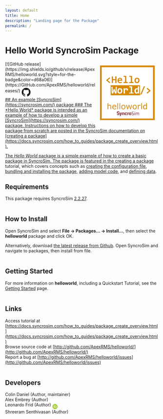 ```yaml
---
layout: default
title: Home
description: "Landing page for the Package"
permalink: /
---
```


# **Hello World** SyncroSim Package
<img align="right" style="padding: 13px" width="180" src="assets/images/logo/helloworld-sticker.png">
[![GitHub release](https://img.shields.io/github/v/release/ApexRMS/helloworld.svg?style=for-the-badge&color=d68a06)](https://GitHub.com/ApexRMS/helloworld/releases/)    <a href="https://github.com/ApexRMS/helloworld"><img align="middle" style="padding: 1px" width="30" src="assets/images/logo/github-trans2.png">
<br>
## An example [SyncroSim](https://syncrosim.com/) package
### The *Hello World* package is intended as an example of how to develop a simple [SyncroSim](https://syncrosim.com/) package. Instructions on how to develop this package from scratch are posted in the SyncroSim documentation on [creating a package](https://docs.syncrosim.com/how_to_guides/package_create_overview.html).


The *Hello World* package is a simple example of how to create a basic package in SyncroSim. The package is featured in the [creating a package](https://docs.syncrosim.com/how_to_guides/package_create_overview.html) tutorial, which covers concepts such as [creating the configuration file](https://docs.syncrosim.com/how_to_guides/package_create_bundle.html), [bundling and installing the package](https://docs.syncrosim.com/how_to_guides/package_create_bundle.html), [adding model code](https://docs.syncrosim.com/how_to_guides/package_create_logic.html), and [defining data](https://docs.syncrosim.com/how_to_guides/package_create_data.html).


## Requirements

This package requires SyncroSim [2.2.27](https://syncrosim.com/download/).
<br>
<br>
## How to Install

Open SyncroSim and select **File -> Packages… -> Install…**, then select the **helloworld** package and click OK.

Alternatively, download [the latest release from Github](https://github.com/ApexRMS/helloworld/releases/). Open SyncroSim and navigate to packages, then install from file.
<br>
<br>
## Getting Started

For more information on **helloworld**, including a Quickstart Tutorial, see the [Getting Started](https://apexrms.github.io/helloworld/getting_started.html) page.
<br>
<br>
## Links

Access tutorial at [https://docs.syncrosim.com/how_to_guides/package_create_overview.html](https://docs.syncrosim.com/how_to_guides/package_create_overview.html)
<br>
Browse source code at
[http://github.com/ApexRMS/helloworld/](http://github.com/ApexRMS/helloworld/)
<br>
Report a bug at
[http://github.com/ApexRMS/helloworld/issues](http://github.com/ApexRMS/helloworld/issues)
<br>
<br>
## Developers

Colin Daniel (Author, maintainer)
<br>
Alex Embrey (Author)
<br>
Leonardo Frid (Author) <a href="https://orcid.org/0000-0002-5489-2337"><img align="middle" style="padding: 0.5px" width="17" src="assets/images/ORCID.png"></a>
<br>
Shreeram Senthivasan (Author)
